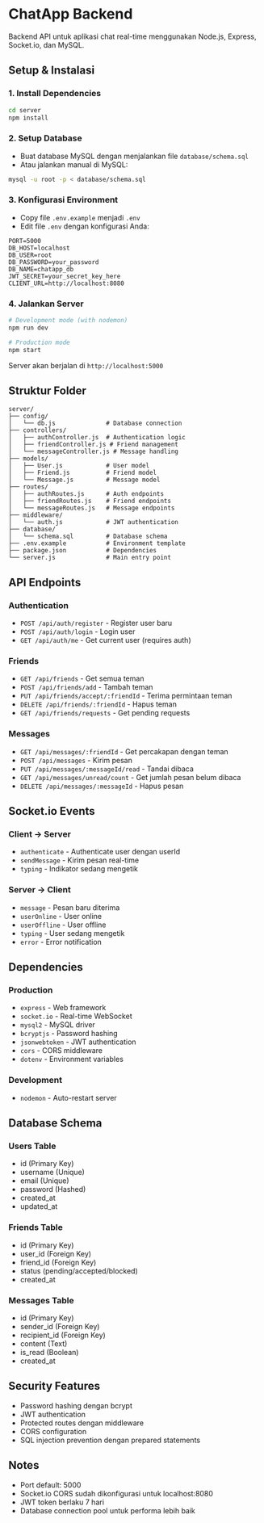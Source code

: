 # ChatApp Backend

Backend API untuk aplikasi chat real-time menggunakan Node.js, Express, Socket.io, dan MySQL.

## Setup & Instalasi

### 1. Install Dependencies
```bash
cd server
npm install
```

### 2. Setup Database
- Buat database MySQL dengan menjalankan file `database/schema.sql`
- Atau jalankan manual di MySQL:
```bash
mysql -u root -p < database/schema.sql
```

### 3. Konfigurasi Environment
- Copy file `.env.example` menjadi `.env`
- Edit file `.env` dengan konfigurasi Anda:

```env
PORT=5000
DB_HOST=localhost
DB_USER=root
DB_PASSWORD=your_password
DB_NAME=chatapp_db
JWT_SECRET=your_secret_key_here
CLIENT_URL=http://localhost:8080
```

### 4. Jalankan Server
```bash
# Development mode (with nodemon)
npm run dev

# Production mode
npm start
```

Server akan berjalan di `http://localhost:5000`

## Struktur Folder

```
server/
├── config/
│   └── db.js              # Database connection
├── controllers/
│   ├── authController.js  # Authentication logic
│   ├── friendController.js # Friend management
│   └── messageController.js # Message handling
├── models/
│   ├── User.js            # User model
│   ├── Friend.js          # Friend model
│   └── Message.js         # Message model
├── routes/
│   ├── authRoutes.js      # Auth endpoints
│   ├── friendRoutes.js    # Friend endpoints
│   └── messageRoutes.js   # Message endpoints
├── middleware/
│   └── auth.js            # JWT authentication
├── database/
│   └── schema.sql         # Database schema
├── .env.example           # Environment template
├── package.json           # Dependencies
└── server.js              # Main entry point
```

## API Endpoints

### Authentication
- `POST /api/auth/register` - Register user baru
- `POST /api/auth/login` - Login user
- `GET /api/auth/me` - Get current user (requires auth)

### Friends
- `GET /api/friends` - Get semua teman
- `POST /api/friends/add` - Tambah teman
- `PUT /api/friends/accept/:friendId` - Terima permintaan teman
- `DELETE /api/friends/:friendId` - Hapus teman
- `GET /api/friends/requests` - Get pending requests

### Messages
- `GET /api/messages/:friendId` - Get percakapan dengan teman
- `POST /api/messages` - Kirim pesan
- `PUT /api/messages/:messageId/read` - Tandai dibaca
- `GET /api/messages/unread/count` - Get jumlah pesan belum dibaca
- `DELETE /api/messages/:messageId` - Hapus pesan

## Socket.io Events

### Client -> Server
- `authenticate` - Authenticate user dengan userId
- `sendMessage` - Kirim pesan real-time
- `typing` - Indikator sedang mengetik

### Server -> Client
- `message` - Pesan baru diterima
- `userOnline` - User online
- `userOffline` - User offline
- `typing` - User sedang mengetik
- `error` - Error notification

## Dependencies

### Production
- `express` - Web framework
- `socket.io` - Real-time WebSocket
- `mysql2` - MySQL driver
- `bcryptjs` - Password hashing
- `jsonwebtoken` - JWT authentication
- `cors` - CORS middleware
- `dotenv` - Environment variables

### Development
- `nodemon` - Auto-restart server

## Database Schema

### Users Table
- id (Primary Key)
- username (Unique)
- email (Unique)
- password (Hashed)
- created_at
- updated_at

### Friends Table
- id (Primary Key)
- user_id (Foreign Key)
- friend_id (Foreign Key)
- status (pending/accepted/blocked)
- created_at

### Messages Table
- id (Primary Key)
- sender_id (Foreign Key)
- recipient_id (Foreign Key)
- content (Text)
- is_read (Boolean)
- created_at

## Security Features

- Password hashing dengan bcrypt
- JWT authentication
- Protected routes dengan middleware
- CORS configuration
- SQL injection prevention dengan prepared statements

## Notes

- Port default: 5000
- Socket.io CORS sudah dikonfigurasi untuk localhost:8080
- JWT token berlaku 7 hari
- Database connection pool untuk performa lebih baik
